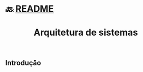 # :back: [README](../../../README.md#fundamentos-da-programação)

<h1 align="center">
    Arquitetura de sistemas
</h1> 

<br>

## Introdução